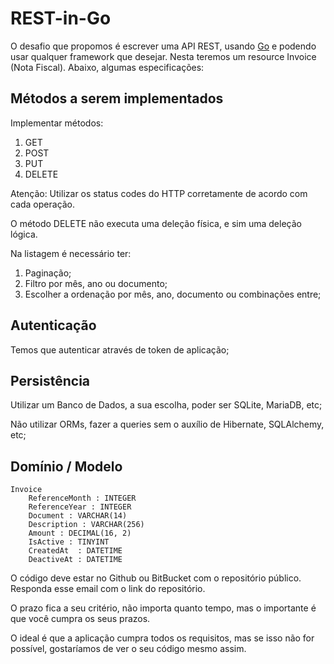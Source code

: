 # REST-in-Go

O desafio que propomos é escrever uma API REST, usando [Go](https://golang.org/) e podendo usar qualquer framework que desejar. 
Nesta teremos um resource Invoice (Nota Fiscal). Abaixo, algumas especificações:

## Métodos a serem implementados
Implementar métodos:
  1. GET
  2. POST
  4. PUT
  3. DELETE

Atenção:
Utilizar os status codes do HTTP corretamente de acordo com cada operação.

O método DELETE não executa uma deleção física, e sim uma deleção lógica.

Na listagem é necessário ter:
  1. Paginação;
  2. Filtro por mês, ano ou documento;
  3. Escolher a ordenação por mês, ano, documento ou combinações entre;

## Autenticação
Temos que autenticar através de token de aplicação;

## Persistência
Utilizar um Banco de Dados, a sua escolha, poder ser SQLite, MariaDB, etc;

Não utilizar ORMs, fazer a queries sem o auxílio de Hibernate, SQLAlchemy, etc;

## Domínio / Modelo
    Invoice
        ReferenceMonth : INTEGER
        ReferenceYear : INTEGER
        Document : VARCHAR(14)
        Description : VARCHAR(256)
        Amount : DECIMAL(16, 2)
        IsActive : TINYINT
        CreatedAt  : DATETIME
        DeactiveAt : DATETIME

O código deve estar no Github ou BitBucket com o repositório público. Responda esse email com o link do repositório. 

O prazo fica a seu critério, não importa quanto tempo, mas o importante é que você cumpra os seus prazos.

O ideal é que a aplicação cumpra todos os requisitos, mas se isso não for possível, gostaríamos de ver o seu código mesmo assim.